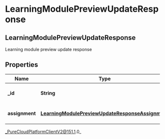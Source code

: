 # LearningModulePreviewUpdateResponse

## LearningModulePreviewUpdateResponse
Learning module preview update response

## Properties

|Name | Type | Description | Notes|
|------------ | ------------- | ------------- | -------------|
| **_id** | **String** | The Learning Module id | [optional] |
| **assignment** | [**LearningModulePreviewUpdateResponseAssignment**](LearningModulePreviewUpdateResponseAssignment) | The Assignment Preview | [optional] |



_PureCloudPlatformClientV2@151.1.0_
